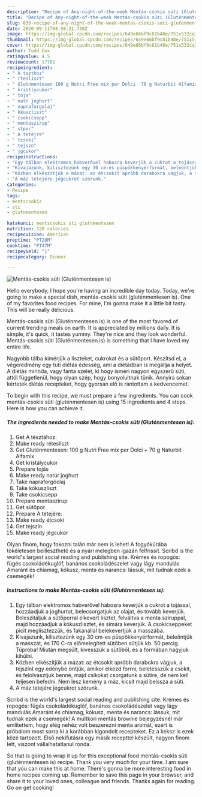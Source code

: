 ```yaml
---
description: "Recipe of Any-night-of-the-week Mentás-csokis süti (Gluténmentesen is)"
title: "Recipe of Any-night-of-the-week Mentás-csokis süti (Gluténmentesen is)"
slug: 839-recipe-of-any-night-of-the-week-mentas-csokis-suti-glutenmentesen-is
date: 2020-09-11T08:58:31.730Z
image: https://img-global.cpcdn.com/recipes/649e66bf9c81b48e/751x532cq70/mentas-csokis-suti-glutenmentesen-is-recept-foto.jpg
thumbnail: https://img-global.cpcdn.com/recipes/649e66bf9c81b48e/751x532cq70/mentas-csokis-suti-glutenmentesen-is-recept-foto.jpg
cover: https://img-global.cpcdn.com/recipes/649e66bf9c81b48e/751x532cq70/mentas-csokis-suti-glutenmentesen-is-recept-foto.jpg
author: Todd Cox
ratingvalue: 4.5
reviewcount: 17761
recipeingredient:
- " A tszthoz"
- " rtesliszt"
- " Glutnmentesen 100 g Nutri Free mix per Dolci  70 g Naturbit Alfamix"
- " kristlycukor"
- " tojs"
- " natr joghurt"
- " napraforgolaj"
- " kkuszliszt"
- " csokicsepp"
- " mentaszirup"
- " stpor"
- " A tetejre"
- " tcsoki"
- " tejszn"
- " jgcukor"
recipeinstructions:
- "Egy tálban elektromos habverővel habosra keverjük a cukrot a tojással, hozzáadjuk a joghurtot, belecsorgatjuk az olajat, és tovább keverjük. Beleszitáljuk a sütőporral elkevert lisztet, felváltva a menta sziruppal, majd hozzáadjuk a kókuszlisztet, és simára keverjük. A csokicseppeket picit meglisztezzük, és fakanállal belekevertjük a masszába."
- "Kivajazunk, kilisztezünk egy 30 cm-es püspökkenyérformát, beleöntjük a masszát, és 170 C-ra előmelegített sütőben sütjük kb. 50 percig. Tűpróba! Miután megsült, kivesszük a sütőből, és a formában hagyjuk kihűlni."
- "Közben elkészítjük a mázat: az étcsokit apróbb darabokra vágjuk, a tejszínt egy edénybe öntjük, amikor elkezd forrni, beletesszük a csokit, és felolvasztjuk benne, majd csíkokat csorgatunk a sütire, de nem kell teljesen befedni. Nem lesz kemény a máz, kicsit majd beissza a süti."
- "A máz tetejére jégcukrot szórunk."
categories:
- Recipe
tags:
- mentscsokis
- sti
- glutnmentesen

katakunci: mentscsokis sti glutnmentesen 
nutrition: 120 calories
recipecuisine: American
preptime: "PT28M"
cooktime: "PT47M"
recipeyield: "1"
recipecategory: Dinner

---
```



![Mentás-csokis süti (Gluténmentesen is)](https://img-global.cpcdn.com/recipes/649e66bf9c81b48e/751x532cq70/mentas-csokis-suti-glutenmentesen-is-recept-foto.jpg)

Hello everybody, I hope you're having an incredible day today. Today, we're going to make a special dish, mentás-csokis süti (gluténmentesen is). One of my favorites food recipes. For mine, I'm gonna make it a little bit tasty. This will be really delicious.

Mentás-csokis süti (Gluténmentesen is) is one of the most favored of current trending meals on earth. It is appreciated by millions daily. It is simple, it's quick, it tastes yummy. They're nice and they look wonderful. Mentás-csokis süti (Gluténmentesen is) is something that I have loved my entire life.

Nagyobb tálba kimérjük a liszteket, cukrokat és a sütőport. Készítsd el, a végeredmény egy tuti diétás édesség, ami a diétádban is megállja a helyét. A diétás mirinda, vagy fanta szelet, ki hogy ismeri nagyon egyszerű süti, attól függetlenül, hogy olyan szép, hogy bonyolultnak tűnik. Annyira sokan kértetek diétás recepteket, hogy gyorsan elő is rántottam a kedvencemet.


To begin with this recipe, we must prepare a few ingredients. You can cook mentás-csokis süti (gluténmentesen is) using 15 ingredients and 4 steps. Here is how you can achieve it.

<!--inarticleads1-->

##### The ingredients needed to make Mentás-csokis süti (Gluténmentesen is):

1. Get  A tésztához:
1. Make ready  rétesliszt
1. Get  Gluténmentesen: 100 g Nutri Free mix per Dolci + 70 g Naturbit Alfamix
1. Get  kristálycukor
1. Prepare  tojás
1. Make ready  natúr joghurt
1. Take  napraforgóolaj
1. Take  kókuszliszt
1. Take  csokicsepp
1. Prepare  mentaszirup
1. Get  sütőpor
1. Prepare  A tetejére:
1. Make ready  étcsoki
1. Get  tejszín
1. Make ready  jégcukor


Olyan finom, hogy fokozni talán már nem is lehet! A fogyókúrába tökéletesen beilleszthető és a nyári melegben igazán felfrissít. Scribd is the world&#39;s largest social reading and publishing site. Krémes és ropogós: fügés csokoládékuglóf, banános csokoládészelet vagy lágy mandulás Amaránt és chiamag, kókusz, menta és narancs: lássuk, mit tudnak ezek a csemegék! 

<!--inarticleads2-->

##### Instructions to make Mentás-csokis süti (Gluténmentesen is):

1. Egy tálban elektromos habverővel habosra keverjük a cukrot a tojással, hozzáadjuk a joghurtot, belecsorgatjuk az olajat, és tovább keverjük. Beleszitáljuk a sütőporral elkevert lisztet, felváltva a menta sziruppal, majd hozzáadjuk a kókuszlisztet, és simára keverjük. A csokicseppeket picit meglisztezzük, és fakanállal belekevertjük a masszába.
1. Kivajazunk, kilisztezünk egy 30 cm-es püspökkenyérformát, beleöntjük a masszát, és 170 C-ra előmelegített sütőben sütjük kb. 50 percig. Tűpróba! Miután megsült, kivesszük a sütőből, és a formában hagyjuk kihűlni.
1. Közben elkészítjük a mázat: az étcsokit apróbb darabokra vágjuk, a tejszínt egy edénybe öntjük, amikor elkezd forrni, beletesszük a csokit, és felolvasztjuk benne, majd csíkokat csorgatunk a sütire, de nem kell teljesen befedni. Nem lesz kemény a máz, kicsit majd beissza a süti.
1. A máz tetejére jégcukrot szórunk.


Scribd is the world&#39;s largest social reading and publishing site. Krémes és ropogós: fügés csokoládékuglóf, banános csokoládészelet vagy lágy mandulás Amaránt és chiamag, kókusz, menta és narancs: lássuk, mit tudnak ezek a csemegék! A múltkori mentás brownie bejegyzésnél már említettem, hogy elég nehéz volt beszerezni menta aromát, ezért is próbálom most sorra ki a korábban kigondolt recepteket. Ez a keksz is ezek közé tartozott. Első nekifutásra egy másik recepttel készült, nagyon finom lett, viszont vállalhatatlanul ronda. 

So that is going to wrap it up for this exceptional food mentás-csokis süti (gluténmentesen is) recipe. Thank you very much for your time. I am sure that you can make this at home. There's gonna be more interesting food in home recipes coming up. Remember to save this page in your browser, and share it to your loved ones, colleague and friends. Thanks again for reading. Go on get cooking!
